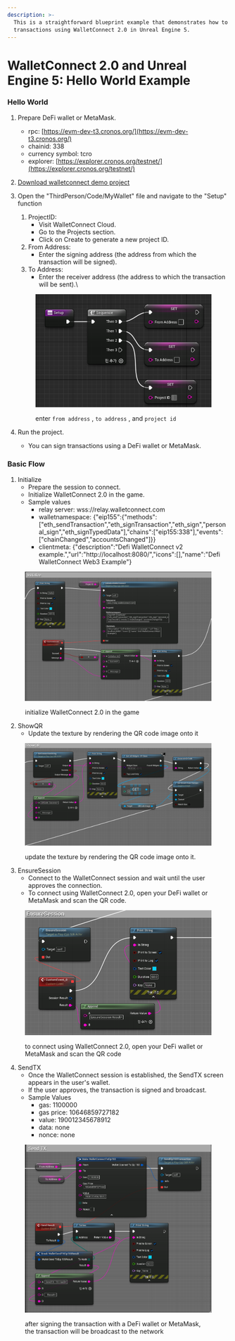 ```yaml
---
description: >-
  This is a straightforward blueprint example that demonstrates how to send
  transactions using WalletConnect 2.0 in Unreal Engine 5.
---
```


# WalletConnect 2.0 and Unreal Engine 5: Hello World Example

### Hello World

1. Prepare DeFi wallet or MetaMask.
   * rpc: [https://evm-dev-t3.cronos.org/](https://evm-dev-t3.cronos.org/)
   * chainid: 338
   * currency symbol: tcro
   * explorer: [https://explorer.cronos.org/testnet/](https://explorer.cronos.org/testnet/)
2. [Download walletconnect demo project ](https://github.com/cronos-labs/play-unreal-demo/releases/download/v0.0.11-alpha/CronosPlayWalletConnectDemo.zip)
3.  Open the "ThirdPerson/Code/MyWallet" file and navigate to the "Setup" function

    1. ProjectID:&#x20;
       * Visit WalletConnect Cloud.
       * Go to the Projects section.
       * Click on Create to generate a new project ID.
    2. From Address:&#x20;
       * Enter the signing address (the address from which the transaction will be signed).
    3. To Address:&#x20;
       * Enter the receiver address (the address to which the transaction will be sent).\


    <figure><img src="../../../.gitbook/assets/image (5).png" alt=""><figcaption><p>enter <code>from address</code> , <code>to address</code> , and <code>project id</code></p></figcaption></figure>
4. Run the project.
   * &#x20;You can sign transactions using a DeFi wallet or MetaMask.

### Basic Flow

1. Initialize
   * Prepare the session to connect.
   * Initialize WalletConnect 2.0 in the game.
   * Sample values
     * relay server: wss://relay.walletconnect.com
     * walletnamespace: {"eip155":{"methods":\["eth\_sendTransaction","eth\_signTransaction","eth\_sign","personal\_sign","eth\_signTypedData"],"chains":\["eip155:338"],"events":\["chainChanged","accountsChanged"]\}}
     * clientmeta: {"description":"Defi WalletConnect v2 example.","url":"http://localhost:8080/","icons":\[],"name":"Defi WalletConnect Web3 Example"}

<figure><img src="../../../.gitbook/assets/image (8).png" alt=""><figcaption><p>initialize WalletConnect 2.0 in the game</p></figcaption></figure>



2. ShowQR
   * Update the texture by rendering the QR code image onto it

<figure><img src="../../../.gitbook/assets/image (10).png" alt=""><figcaption><p>update the texture by rendering the QR code image onto it.</p></figcaption></figure>

3. EnsureSession
   * Connect to the WalletConnect session and wait until the user approves the connection.
   * To connect using WalletConnect 2.0, open your DeFi wallet or MetaMask and scan the QR code.

<figure><img src="../../../.gitbook/assets/image (11).png" alt=""><figcaption><p>to connect using WalletConnect 2.0, open your DeFi wallet or MetaMask and scan the QR code</p></figcaption></figure>

4. SendTX
   * Once the WalletConnect session is established, the SendTX screen appears in the user's wallet.
   * If the user approves, the transaction is signed and broadcast.
   * Sample Values
     * gas: 1100000
     * gas price: 10646859727182
     * value: 190012345678912
     * data: none
     * nonce: none

<figure><img src="../../../.gitbook/assets/image (12).png" alt=""><figcaption><p>after signing the transaction with a DeFi wallet or MetaMask, the transaction will be broadcast to the network</p></figcaption></figure>
